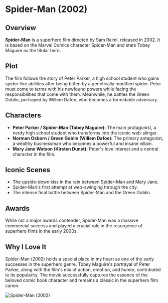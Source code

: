 # **Spider-Man (2002)**

## Overview

**Spider-Man** is a superhero film directed by Sam Raimi, released in 2002. It is based on the Marvel Comics character Spider-Man and stars Tobey Maguire as the titular hero.

## Plot
The film follows the story of Peter Parker, a high school student who gains spider-like abilities after being bitten by a genetically modified spider. Peter must come to terms with his newfound powers while facing the responsibilities that come with them. Meanwhile, he battles the Green Goblin, portrayed by Willem Dafoe, who becomes a formidable adversary.

## Characters

- **Peter Parker / Spider-Man (Tobey Maguire):** The main protagonist, a nerdy high school student who transforms into the iconic web-slinger.
- **Norman Osborn / Green Goblin (Willem Dafoe):** The primary antagonist, a wealthy businessman who becomes a powerful and insane villain.
- **Mary Jane Watson (Kirsten Dunst):** Peter's love interest and a central character in the film.

## Iconic Scenes

- The upside-down kiss in the rain between Spider-Man and Mary Jane.
- Spider-Man's first attempt at web-swinging through the city.
- The intense final battle between Spider-Man and the Green Goblin.

## Awards

While not a major awards contender, Spider-Man was a massive commercial success and played a crucial role in the resurgence of superhero films in the early 2000s.

## Why I Love It

Spider-Man (2002) holds a special place in my heart as one of the early successes in the superhero genre. Tobey Maguire's portrayal of Peter Parker, along with the film's mix of action, emotion, and humor, contributed to its popularity. The movie successfully captures the essence of the beloved comic book character and remains a classic in the superhero film canon.

![Spider-Man (2002)](https://example.com/spiderman-2002-image.jpg)
